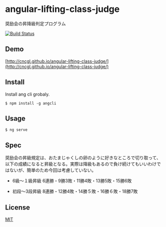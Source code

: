 # angular-lifting-class-judge

奨励会の昇降級判定プログラム

[![Build Status](https://travis-ci.org/cncgl/angular-lifting-class-judge.svg?branch=master)](https://travis-ci.org/cncgl/angular-lifting-class-judge)

## Demo

[http://cncgl.github.io/angular-lifting-class-judge/](http://cncgl.github.io/angular-lifting-class-judge/)

## Install

Install ang cli grobaly.
```
$ npm install -g angcli
```

## Usage

```
$ ng serve
```

## Spec

奨励会の昇級規定は、おたまじゃくしの卵のように好きなところで切り取って、以下の成績になると昇級となる。実際は降級もあるので負け続けてもいいわけではないが、簡単のため今回は考慮していない。

- 6級〜１級昇級
6連勝・9勝3敗・11勝4敗・13勝5敗・15勝6敗

- 初段〜3段昇級
8連勝・12勝4敗・14勝５敗・16勝６敗・18勝7敗

## License

[MIT](LICENSE)
